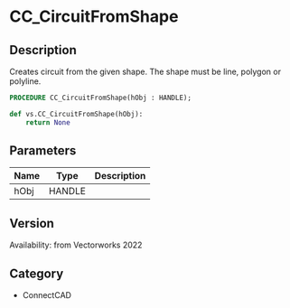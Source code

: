 # CC_CircuitFromShape

## Description
Creates circuit from the given shape. The shape must be line, polygon or polyline.

```pascal
PROCEDURE CC_CircuitFromShape(hObj : HANDLE);
```

```python
def vs.CC_CircuitFromShape(hObj):
    return None
```

## Parameters
|Name|Type|Description|
|---|---|---|
|hObj|HANDLE|   |

## Version
Availability: from Vectorworks 2022

## Category
* ConnectCAD

